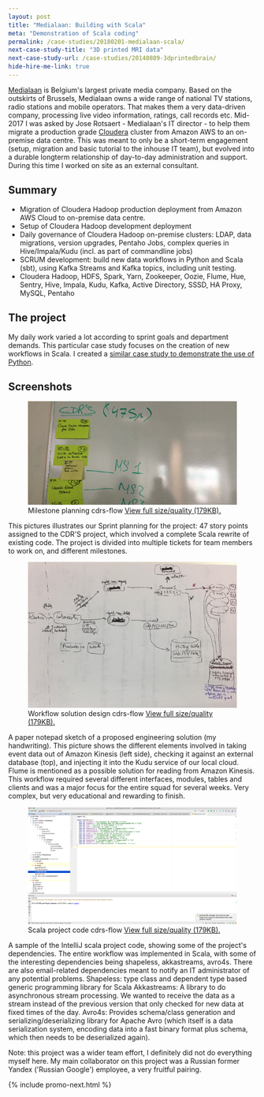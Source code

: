 ```yaml
---
layout: post
title: "Medialaan: Building with Scala"
meta: "Demonstration of Scala coding"
permalink: /case-studies/20180201-medialaan-scala/
next-case-study-title: "3D printed MRI data"
next-case-study-url: /case-studies/20140809-3dprintedbrain/
hide-hire-me-link: true
---
```


[Medialaan](http://medialaan.be) is Belgium's largest private media company. Based on the outskirts of Brussels, Medialaan owns a wide range of national TV stations, radio stations and mobile operators. That makes them a very data-driven company, processing live video information, ratings, call records etc. 
Mid-2017 I was asked by Jose Rotsaert - Medialaan's IT director - to help them migrate a production grade [Cloudera](http://www.cloudera.com/products/open-source/apache-hadoop.html) cluster from Amazon AWS to an on-premise data centre. This was meant to only be a short-term engagement (setup, migration and basic tutorial to the inhouse IT team), but evolved into a durable longterm relationship of day-to-day administration and support. During this time I worked on site as an external consultant.

## Summary

* Migration of Cloudera Hadoop production deployment from Amazon AWS Cloud to on-premise data centre.
* Setup of Cloudera Hadoop development deployment
* Daily governance of Cloudera Hadoop on-premise clusters: LDAP, data migrations, version upgrades, Pentaho Jobs, complex queries in Hive/Impala/Kudu (incl. as part of commandline jobs)
* SCRUM development: build new data workflows in Python and Scala (sbt), using Kafka Streams and Kafka topics, including unit testing.
* Cloudera Hadoop, HDFS, Spark, Yarn, Zookeeper, Oozie, Flume, Hue, Sentry, Hive, Impala, Kudu, Kafka, Active Directory, SSSD, HA Proxy, MySQL, Pentaho

## The project

My daily work varied a lot according to sprint goals and department demands. This particular case study focuses on the creation of new workflows in Scala. I created a [similar case study to demonstrate the use of Python](/case-studies/20180201-medialaan-python/).


## Screenshots

<figure>
  <img src="/case-studies/20180201-medialaan-scala/20180201-000000.png" alt="">
  <figcaption>Milestone planning cdrs-flow <a href="/case-studies/20180201-medialaan-scala/20180201-000000.png">View full size/quality (179KB).</a></figcaption>
</figure>
This pictures illustrates our Sprint planning for the project: 47 story points assigned to the CDR'S project, which involved a complete Scala rewrite of existing code. The project is divided into multiple tickets for team members to work on, and different milestones.

<figure>
  <img src="/case-studies/20180201-medialaan-scala/20180201-000001.png" alt="">
  <figcaption>Workflow solution design cdrs-flow <a href="/case-studies/20180201-medialaan-scala/20180201-000001.png">View full size/quality (179KB).</a></figcaption>
</figure>
A paper notepad sketch of a proposed engineering solution (my handwriting). This picture shows the different elements involved in taking event data out of Amazon Kinesis (left side), checking it against an external database (top), and injecting it into the Kudu service of our local cloud. Flume is mentioned as a possible solution for reading from Amazon Kinesis. This workflow required several different interfaces, modules, tables and clients and was a major focus for the entire squad for several weeks. Very complex, but very educational and rewarding to finish.

<figure>
  <img src="/case-studies/20180201-medialaan-scala/20180201-000002.png" alt="">
  <figcaption>Scala project code cdrs-flow <a href="/case-studies/20180201-medialaan-scala/20180201-000002.png">View full size/quality (179KB).</a></figcaption>
</figure>
A sample of the IntelliJ scala project code, showing some of the project's dependencies. The entire workflow was implemented in Scala, with some of the interesting dependencies being shapeless, akkastreams, avro4s. There are also email-related dependencies meant to notify an IT administrator of any potential problems.
Shapeless: type class and dependent type based generic programming library for Scala
Akkastreams: A library to do asynchronous stream processing. We wanted to receive the data as a stream instead of the previous version that only checked for new data at fixed times of the day.
Avro4s: Provides schema/class generation and serializing/deserializing library for Apache Avro (which itself is a data serialization system, encoding data into a fast binary format plus schema, which then needs to be deserialized again).

Note: this project was a wider team effort, I definitely did not do everything myself here. My main collaborator on this project was a Russian former Yandex ('Russian Google') employee, a very fruitful pairing.

{% include promo-next.html %}
